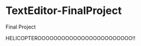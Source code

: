 TextEditor-FinalProject
=======================

Final Project

HELICOPTEROOOOOOOOOOOOOOOOOOOOOOOO!!

